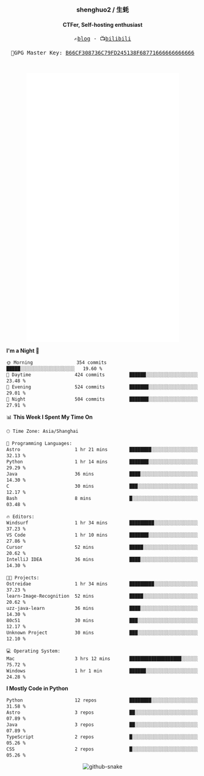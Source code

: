 <h3 align="center"> shenghuo2 / 生蚝 </h3>
<h4 align="center" >CTFer, Self-hosting enthusiast</h3>


<p align="center">
  <samp>
    ✍️<a href="https://blog.shenghuo2.top/">blog</a> -
    📺<a href="https://space.bilibili.com/85894935">bilibili</a>
  </samp>
</p>
<p align="center">
  <samp>
     🔐GPG Master Key: <a align="center" href="https://github.com/shenghuo2.gpg">B66CF308736C79FD245138F68771666666666666</a>
  </samp>
</p>
<br>
<p align="center">
  <a href="https://github.com/shenghuo2">
    <img width="400" align="top" src="https://github.com/shenghuo2/shenghuo2/blob/main/metrics.left.svg" />
  </a>
  <a href="https://github.com/shenghuo2">
    <img width="400" align="top" src="https://github.com/shenghuo2/shenghuo2/blob/main/metrics.right.svg" />
  </a>
</p>


<!--START_SECTION:waka-->
**I'm a Night 🦉** 

```text
🌞 Morning                354 commits         █████░░░░░░░░░░░░░░░░░░░░   19.60 % 
🌆 Daytime                424 commits         ██████░░░░░░░░░░░░░░░░░░░   23.48 % 
🌃 Evening                524 commits         ███████░░░░░░░░░░░░░░░░░░   29.01 % 
🌙 Night                  504 commits         ███████░░░░░░░░░░░░░░░░░░   27.91 % 
```


📊 **This Week I Spent My Time On** 

```text
🕑︎ Time Zone: Asia/Shanghai

💬 Programming Languages: 
Astro                    1 hr 21 mins        ████████░░░░░░░░░░░░░░░░░   32.13 % 
Python                   1 hr 14 mins        ███████░░░░░░░░░░░░░░░░░░   29.29 % 
Java                     36 mins             ████░░░░░░░░░░░░░░░░░░░░░   14.30 % 
C                        30 mins             ███░░░░░░░░░░░░░░░░░░░░░░   12.17 % 
Bash                     8 mins              █░░░░░░░░░░░░░░░░░░░░░░░░   03.48 % 

🔥 Editors: 
Windsurf                 1 hr 34 mins        █████████░░░░░░░░░░░░░░░░   37.23 % 
VS Code                  1 hr 10 mins        ███████░░░░░░░░░░░░░░░░░░   27.86 % 
Cursor                   52 mins             █████░░░░░░░░░░░░░░░░░░░░   20.62 % 
IntelliJ IDEA            36 mins             ████░░░░░░░░░░░░░░░░░░░░░   14.30 % 

🐱‍💻 Projects: 
Ostreidae                1 hr 34 mins        █████████░░░░░░░░░░░░░░░░   37.23 % 
learn-Image-Recognition  52 mins             █████░░░░░░░░░░░░░░░░░░░░   20.62 % 
uzz-java-learn           36 mins             ████░░░░░░░░░░░░░░░░░░░░░   14.30 % 
80c51                    30 mins             ███░░░░░░░░░░░░░░░░░░░░░░   12.17 % 
Unknown Project          30 mins             ███░░░░░░░░░░░░░░░░░░░░░░   12.10 % 

💻 Operating System: 
Mac                      3 hrs 12 mins       ███████████████████░░░░░░   75.72 % 
Windows                  1 hr 1 min          ██████░░░░░░░░░░░░░░░░░░░   24.28 % 
```

**I Mostly Code in Python** 

```text
Python                   12 repos            ████████░░░░░░░░░░░░░░░░░   31.58 % 
Astro                    3 repos             ██░░░░░░░░░░░░░░░░░░░░░░░   07.89 % 
Java                     3 repos             ██░░░░░░░░░░░░░░░░░░░░░░░   07.89 % 
TypeScript               2 repos             █░░░░░░░░░░░░░░░░░░░░░░░░   05.26 % 
CSS                      2 repos             █░░░░░░░░░░░░░░░░░░░░░░░░   05.26 % 
```




<!--END_SECTION:waka-->


<div align="center">
  <picture>
    <source media="(prefers-color-scheme: dark)" srcset="https://gist.githubusercontent.com/shenghuo2/bfce20b14ab0484cef03bae6e60e0b3a/raw/github-snake-dark.svg" />
    <source media="(prefers-color-scheme: light)" srcset="https://gist.githubusercontent.com/shenghuo2/bfce20b14ab0484cef03bae6e60e0b3a/raw/github-snake.svg" />
    <img alt="github-snake" src="https://gist.githubusercontent.com/shenghuo2/bfce20b14ab0484cef03bae6e60e0b3a/raw/github-snake.svg" />
  </picture>
</div>

<!--
**shenghuo2/shenghuo2** is a ✨ _special_ ✨ repository because its `README.md` (this file) appears on your GitHub profile.

Here are some ideas to get you started:

- 🔭 I’m currently working on ...
- 🌱 I’m currently learning ...
- 👯 I’m looking to collaborate on ...
- 🤔 I’m looking for help with ...
- 💬 Ask me about ...
- 📫 How to reach me: ...
- 😄 Pronouns: ...
- ⚡ Fun fact: ...
-->
